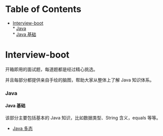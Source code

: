 Table of Contents
=================


* [Interview-boot](#interview-boot)  
      * [Java](#java)  
         * [Java 基础  ](#java-基础)  

# Interview-boot



开箱即用的面试题，每道题都是经过精心挑选。

并且每部分都提供亲自手绘的脑图，帮助大家从整体上了解 Java 知识体系。




### Java



#### Java 基础

该部分主要包括基本的 Java 知识，比如数据类型、String 含义，equals 等等。



- [Java 多态]()

